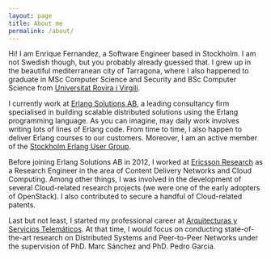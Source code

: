 ```yaml
---
layout: page
title: About me
permalink: /about/
---
```


Hi! I am Enrique Fernandez, a Software Engineer based in Stockholm. I am
not Swedish though, but you probably already guessed that. I grew up in
the beautiful mediterranean city of Tarragona, where I also happened to
graduate in MSc Computer Science and Security and BSc Computer
Science from [Universitat Rovira i Virgili][urv].

I  currently work at [Erlang Solutions AB][esl], a leading consultancy
firm specialised in building scalable distributed solutions using the
Erlang programming language. As you can imagine, may daily work involves
writing lots of lines of Erlang code. From time to time, I also happen
to deliver Erlang courses to our customers. Moreover, I am an active member
of the [Stockholm Erlang User Group][seug].

Before joining Erlang Solutions AB in 2012, I worked at [Ericsson
Research][er] as a Research Engineer in the area of Content Delivery Networks
and Cloud Computing. Among other things, I was involved in the
development of several Cloud-related research projects (we were one
of the early adopters of OpenStack). I also contributed to secure
a handful of Cloud-related patents.

Last but not least, I started my professional career at [Arquitecturas
y Servicios Telemáticos][ast]. At that time, I would focus on conducting
state-of-the-art research on Distributed Systems and Peer-to-Peer Networks
under the supervision of PhD. Marc Sánchez and PhD. Pedro Garcia.

[urv]: http://www.urv.cat/
[esl]: http://erlang-solutions.com
[seug]: http://www.meetup.com/Erlang-User-Group-Stockholm/
[er]: http://www.ericsson.com/
[linkedin]: http://se.linkedin.com/pub/enrique-fern%C3%A1ndez-casado/b/2ab/359/en
[ast]: http://ast-deim.urv.cat/web/